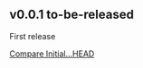 ## v0.0.1 to-be-released

First release

[Compare Initial...HEAD](https://github.com/nepalez/query_builder/compare/Initial...HEAD)
